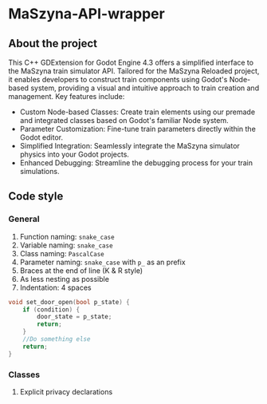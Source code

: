 ﻿# MaSzyna-API-wrapper
## About the project
This C++ GDExtension for Godot Engine 4.3 offers a simplified interface to the MaSzyna train simulator API. Tailored for the MaSzyna Reloaded project, it enables developers to construct train components using Godot's Node-based system, providing a visual and intuitive approach to train creation and management. Key features include:

- Custom Node-based Classes: Create train elements using our premade and integrated classes based on Godot's familiar Node system.
- Parameter Customization: Fine-tune train parameters directly within the Godot editor.
- Simplified Integration: Seamlessly integrate the MaSzyna simulator physics into your Godot projects.
- Enhanced Debugging: Streamline the debugging process for your train simulations.
## Code style
### General
1. Function naming: `snake_case`
2. Variable naming: `snake_case`
3. Class naming: `PascalCase`
4. Parameter naming: `snake_case` with `p_` as an prefix
5. Braces at the end of line (K & R style)
6. As less nesting as possible
7. Indentation: 4 spaces
```cpp
void set_door_open(bool p_state) {
    if (condition) {
        door_state = p_state;
        return;
    }
    //Do something else
    return;
}
```
### Classes
1. Explicit privacy declarations
